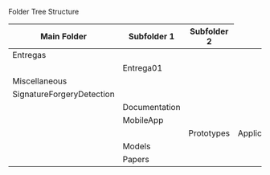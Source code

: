 Folder Tree Structure <br>
<table class="tg">
   <thead>
      <tr>
          <th class="tg-0lax"><b>Main Folder</b></th>
         <th class="tg-0lax"><b>Subfolder 1</b></th>
         <th class="tg-0lax"><b>Subfolder 2</b></th>
      </tr>
   </thead>
   <tbody>
      <tr>
         <td class="tg-0lax">Entregas</td>
         <td class="tg-0lax"></td>
         <td class="tg-0lax"></td>
      </tr>
      <tr>
         <td class="tg-0lax"></td>
         <td class="tg-0lax">Entrega01</td>
         <td class="tg-0lax"></td>
      </tr>
      <tr>
         <td class="tg-0lax">Miscellaneous</td>
         <td class="tg-0lax"></td>
         <td class="tg-0lax"></td>
      </tr>
      <tr>
         <td class="tg-0lax">SignatureForgeryDetection</td>
         <td class="tg-0lax"></td>
         <td class="tg-0lax"></td>
      </tr>
      <tr>
         <td class="tg-0lax"></td>
         <td class="tg-0lax">Documentation</td>
         <td class="tg-0lax"></td>
      </tr>
      <tr>
         <td class="tg-0lax"></td>
         <td class="tg-0lax">MobileApp</td>
         <td class="tg-0lax"></td>
      </tr>
      <tr>
         <td class="tg-0lax"></td>
         <td class="tg-0lax"></td>
         <td class="tg-0lax">Prototypes</td>
         <td class="tg-0lax">Application</td>
      </tr>
      <tr>
         <td class="tg-0lax"></td>
         <td class="tg-0lax">Models</td>
         <td class="tg-0lax"></td>
      </tr>
       <tr>
         <td class="tg-0lax"></td>
         <td class="tg-0lax">Papers</td>
         <td class="tg-0lax"></td>
      </tr>
   </tbody>
</table>

